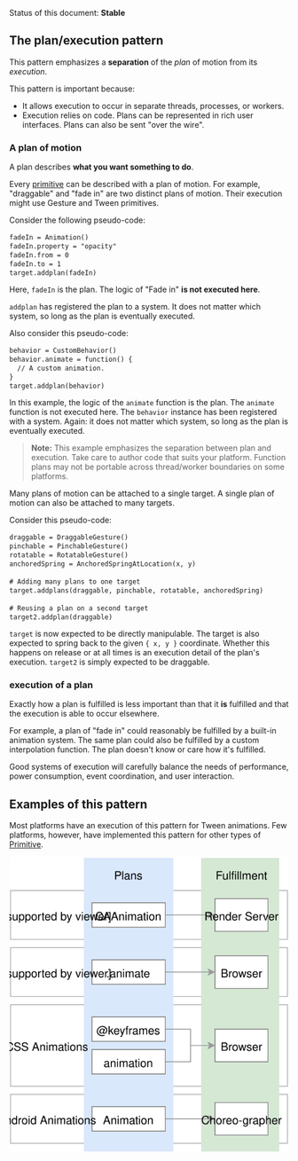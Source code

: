 Status of this document: **Stable**

## The plan/execution pattern

This pattern emphasizes a **separation** of the *plan* of motion from its *execution*.

This pattern is important because:

- It allows execution to occur in separate threads, processes, or workers.
- Execution relies on code. Plans can be represented in rich user interfaces. Plans can also be sent "over the wire".

### A plan of motion

A plan describes **what you want something to do**.

Every [primitive](../primitives.md) can be described with a plan of motion. For example, "draggable" and "fade in" are two distinct plans of motion. Their execution might use Gesture and Tween primitives.

Consider the following pseudo-code:

    fadeIn = Animation()
    fadeIn.property = "opacity"
    fadeIn.from = 0
    fadeIn.to = 1
    target.addplan(fadeIn)

Here, `fadeIn` is the plan. The logic of "Fade in" **is not executed here**.

`addplan` has registered the plan to a system. It does not matter which system, so long as the plan is eventually executed.

Also consider this pseudo-code:

    behavior = CustomBehavior()
    behavior.animate = function() {
      // A custom animation.
    }
    target.addplan(behavior)

In this example, the logic of the `animate` function is the plan. The `animate` function is not executed here. The `behavior` instance has been registered with a system. Again: it does not matter which system, so long as the plan is eventually executed.

> **Note:** This example emphasizes the separation between plan and execution.  Take care to author code that suits your platform.  Function plans may not be portable across thread/worker boundaries on some platforms.

Many plans of motion can be attached to a single target. A single plan of motion can also be attached to many targets.

Consider this pseudo-code:

    draggable = DraggableGesture()
    pinchable = PinchableGesture()
    rotatable = RotatableGesture()
    anchoredSpring = AnchoredSpringAtLocation(x, y)
    
    # Adding many plans to one target
    target.addplans(draggable, pinchable, rotatable, anchoredSpring)
    
    # Reusing a plan on a second target
    target2.addplan(draggable)

`target` is now expected to be directly manipulable. The target is also expected to spring back to the given `{ x, y }` coordinate. Whether this happens on release or at all times is an execution detail of the plan's execution. `target2` is simply expected to be draggable.

### execution of a plan

Exactly how a plan is fulfilled is less important than that it **is** fulfilled and that the execution is able to occur elsewhere.

For example, a plan of "fade in" could reasonably be fulfilled by a built-in animation system. The same plan could also be fulfilled by a custom interpolation function. The plan doesn't know or care how it's fulfilled.

Good systems of execution will carefully balance the needs of performance, power consumption, event coordination, and user interaction.

## Examples of this pattern

Most platforms have an execution of this pattern for Tween animations. Few platforms, however, have implemented this pattern for other types of [Primitive](../primitives.md).

![](../_assets/PatternMatches.svg)
